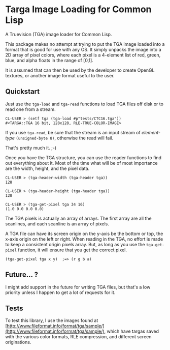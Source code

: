 # Targa Image Loading for Common Lisp

A Truevision (TGA) image loader for Common Lisp.

This package makes no attempt at trying to put the TGA image loaded into a format that is good for use with any OS. It simply unpacks the image into a 2D array of pixel colors, where each pixel is a 4-element list of red, green, blue, and alpha floats in the range of [0,1]. 

It is assumed that can then be used by the developer to create OpenGL textures, or another image format useful to the user.

## Quickstart

Just use the `tga-load` and `tga-read` functions to load TGA files off disk or to read one from a stream.

	CL-USER > (setf tga (tga-load #p"tests/CTC16.tga"))
	#<TARGA::TGA 16 bit, 128x128, RLE-TRUE-COLOR-IMAGE>
	
If you use `tga-read`, be sure that the stream is an input stream of *element-type* `(unsigned-byte 8)`, otherwise the read will fail.

That's pretty much it. ;-)

Once you have the TGA structure, you can use the reader functions to find out everything about it. Most of the time what will be of most importance are the width, height, and the pixel data.

	CL-USER > (tga-header-width (tga-header tga))
	128
	
	CL-USER > (tga-header-height (tga-header tga))
	128
	
	CL-USER > (tga-get-pixel tga 34 16)
	(1.0 0.0 0.0 0.0)
	
The TGA pixels is actually an array of arrays. The first array are all the scanlines, and each scanline is an array of pixels.

A TGA file can have its screen origin on the y-axis be the bottom or top, the x-axis origin on the left or right. When reading in the TGA, no effort is made to keep a consistent origin pixels array. But, as long as you use the `tga-get-pixel` function, it will ensure that you get the correct pixel.

	(tga-get-pixel tga x y)  ;=> (r g b a)
	
## Future... ?

I might add support in the future for writing TGA files, but that's a low priority unless I happen to get a lot of requests for it.

## Tests

To test this library, I use the images found at [http://www.fileformat.info/format/tga/sample/](http://www.fileformat.info/format/tga/sample/), which have targas saved with the various color formats, RLE compression, and different screen originations.